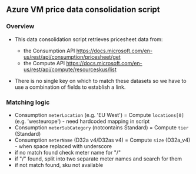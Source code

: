 ## Azure VM price data consolidation script
### Overview
- This data consolidation script retrieves pricesheet data from:
	- the Consumption API https://docs.microsoft.com/en-us/rest/api/consumption/pricesheet/get
	- the Compute API https://docs.microsoft.com/en-us/rest/api/compute/resourceskus/list

- There is no single key on which to match these datasets so we have to use a combination of fields to establish a link.

### Matching logic
- Consumption `meterLocation` (e.g. 'EU West') = Compute `locations[0]` (e.g. 'westeurope') - need hardcoded mapping in script
- Consumption `meterSubCategory` (notcontains Standard) = Compute `tier` (Standard)
- Consumption `meterName` (D32a v4/D32as v4) = Compute `size` (D32a_v4) - when space replaced with underscore
- if no match found check meter name for "/"
- if "/" found, split into two separate meter names and search for them
- if not match found, sku not available